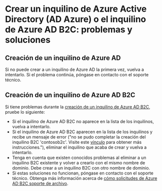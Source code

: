 <properties
    pageTitle="Azure Active Directory: Crear el tema de soporte técnico del inquilino | Microsoft Azure"
    description="Creación de un inquilino de Azure Active Directory o un inquilino de Azure Active Directory B2C: problemas y soluciones"
    services="active-directory-b2c"
    documentationCenter=""
    authors="swkrish"
    manager="msmbaldwin"
    editor="bryanla"/>

<tags
    ms.service="active-directory-b2c"
    ms.workload="identity"
    ms.tgt_pltfrm="na"
    ms.devlang="na"
    ms.topic="article"
    ms.date="08/30/2016"
    ms.author="swkrish"/>

# <a name="creating-an-azure-active-directory-azure-ad-tenant-or-azure-ad-b2c-tenant-issues-and-resolutions"></a>Crear un inquilino de Azure Active Directory (AD Azure) o el inquilino de Azure AD B2C: problemas y soluciones

## <a name="creating-an-azure-ad-tenant"></a>Creación de un inquilino de Azure AD

Si no puede crear a un inquilino de Azure AD la primera vez, vuelva a intentarlo. Si el problema continúa, póngase en contacto con el soporte técnico.

## <a name="creating-an-azure-ad-b2c-tenant"></a>Creación de un inquilino de Azure AD B2C

Si tiene problemas durante la [creación de un inquilino de Azure AD B2C](active-directory-b2c-get-started.md), pruebe lo siguiente:
 
- Si el inquilino de Azure AD B2C no aparece en la lista de los inquilinos, vuelva a intentarlo.
- Si el inquilino de Azure AD B2C aparecen en la lista de los inquilinos y recibe un mensaje de error ("no se pudo completar la creación del inquilino B2C 'contosob2c'. Visite este [vínculo](http://go.microsoft.com/fwlink/?LinkID=624192&clcid=0x409) para obtener más instrucciones."), eliminar el inquilino que acaba de crear y vuelva a intentarlo.
- Tenga en cuenta que existen conocidos problemas al eliminar a un inquilino B2C existente y volver a crearlo con el mismo nombre de dominio. Debe crear a un inquilino B2C con otro nombre de dominio.
- Si estas soluciones no funcionan, póngase en contacto con el soporte técnico. Obtenga más información acerca de [cómo solicitudes de Azure AD B2C soporte de archivo](active-directory-b2c-support.md).
